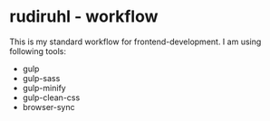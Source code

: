 # rudiruhl - workflow

This is my standard workflow for frontend-development. I am using following tools:

- gulp
- gulp-sass
- gulp-minify
- gulp-clean-css
- browser-sync
